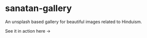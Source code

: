 # sanatan-gallery
An unsplash based gallery for beautiful images related to Hinduism.

See it in action here ->
